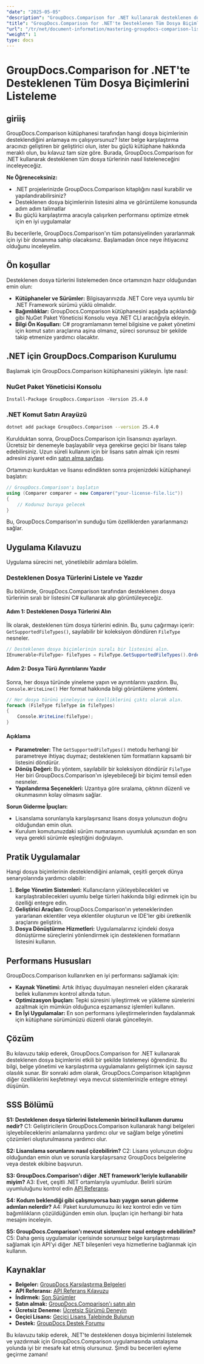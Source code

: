```yaml
---
"date": "2025-05-05"
"description": "GroupDocs.Comparison for .NET kullanarak desteklenen dosya biçimlerini nasıl listeleyeceğinizi ve yöneteceğinizi öğrenin. Geliştiriciler için adım adım bir kılavuz."
"title": "GroupDocs.Comparison for .NET'te Desteklenen Tüm Dosya Biçimlerini Listeleme"
"url": "/tr/net/document-information/mastering-groupdocs-comparison-list-supported-formats/"
"weight": 1
type: docs
---
```

# GroupDocs.Comparison for .NET'te Desteklenen Tüm Dosya Biçimlerini Listeleme

## giriiş

GroupDocs.Comparison kütüphanesi tarafından hangi dosya biçimlerinin desteklendiğini anlamaya mı çalışıyorsunuz? İster belge karşılaştırma aracınızı geliştiren bir geliştirici olun, ister bu güçlü kütüphane hakkında meraklı olun, bu kılavuz tam size göre. Burada, GroupDocs.Comparison for .NET kullanarak desteklenen tüm dosya türlerinin nasıl listeleneceğini inceleyeceğiz.

**Ne Öğreneceksiniz:**

- .NET projelerinizde GroupDocs.Comparison kitaplığını nasıl kurabilir ve yapılandırabilirsiniz?
- Desteklenen dosya biçimlerinin listesini alma ve görüntüleme konusunda adım adım talimatlar
- Bu güçlü karşılaştırma aracıyla çalışırken performansı optimize etmek için en iyi uygulamalar

Bu becerilerle, GroupDocs.Comparison'ın tüm potansiyelinden yararlanmak için iyi bir donanıma sahip olacaksınız. Başlamadan önce neye ihtiyacınız olduğunu inceleyelim.

## Ön koşullar

Desteklenen dosya türlerini listelemeden önce ortamınızın hazır olduğundan emin olun:
- **Kütüphaneler ve Sürümler:** Bilgisayarınızda .NET Core veya uyumlu bir .NET Framework sürümü yüklü olmalıdır.
- **Bağımlılıklar:** GroupDocs.Comparison kütüphanesini aşağıda açıklandığı gibi NuGet Paket Yöneticisi Konsolu veya .NET CLI aracılığıyla ekleyin.
- **Bilgi Ön Koşulları:** C# programlamanın temel bilgisine ve paket yönetimi için komut satırı araçlarına aşina olmanız, süreci sorunsuz bir şekilde takip etmenize yardımcı olacaktır.

## .NET için GroupDocs.Comparison Kurulumu

Başlamak için GroupDocs.Comparison kütüphanesini yükleyin. İşte nasıl:

### NuGet Paket Yöneticisi Konsolu

```shell
Install-Package GroupDocs.Comparison -Version 25.4.0
```

### .NET Komut Satırı Arayüzü

```bash
dotnet add package GroupDocs.Comparison --version 25.4.0
```

Kurulduktan sonra, GroupDocs.Comparison için lisansınızı ayarlayın. Ücretsiz bir denemeyle başlayabilir veya gerekirse geçici bir lisans talep edebilirsiniz. Uzun süreli kullanım için bir lisans satın almak için resmi adresini ziyaret edin [satın alma sayfası](https://purchase.groupdocs.com/buy).

Ortamınızı kurduktan ve lisansı edindikten sonra projenizdeki kütüphaneyi başlatın:

```csharp
// GroupDocs.Comparison'ı başlatın
using (Comparer comparer = new Comparer("your-license-file.lic"))
{
    // Kodunuz buraya gelecek
}
```

Bu, GroupDocs.Comparison'ın sunduğu tüm özelliklerden yararlanmanızı sağlar.

## Uygulama Kılavuzu

Uygulama sürecini net, yönetilebilir adımlara bölelim.

### Desteklenen Dosya Türlerini Listele ve Yazdır

Bu bölümde, GroupDocs.Comparison tarafından desteklenen dosya türlerinin sıralı bir listesini C# kullanarak alıp görüntüleyeceğiz.

#### Adım 1: Desteklenen Dosya Türlerini Alın

İlk olarak, desteklenen tüm dosya türlerini edinin. Bu, şunu çağırmayı içerir: `GetSupportedFileTypes()`, sayılabilir bir koleksiyon döndüren `FileType` nesneler.

```csharp
// Desteklenen dosya biçimlerinin sıralı bir listesini alın.
IEnumerable<FileType> fileTypes = FileType.GetSupportedFileTypes().OrderBy(fileType => fileType.Extension);
```

#### Adım 2: Dosya Türü Ayrıntılarını Yazdır

Sonra, her dosya türünde yineleme yapın ve ayrıntılarını yazdırın. Bu, `Console.WriteLine()` Her format hakkında bilgi görüntüleme yöntemi.

```csharp
// Her dosya türünü yineleyin ve özelliklerini çıktı olarak alın.
foreach (FileType fileType in fileTypes)
{
    Console.WriteLine(fileType);
}
```

#### Açıklama

- **Parametreler:** The `GetSupportedFileTypes()` metodu herhangi bir parametreye ihtiyaç duymaz; desteklenen tüm formatların kapsamlı bir listesini döndürür.
- **Dönüş Değeri:** Bu yöntem, sayılabilir bir koleksiyon döndürür `FileType` Her biri GroupDocs.Comparison'ın işleyebileceği bir biçimi temsil eden nesneler.
- **Yapılandırma Seçenekleri:** Uzantıya göre sıralama, çıktının düzenli ve okunmasının kolay olmasını sağlar.

**Sorun Giderme İpuçları:**
- Lisanslama sorunlarıyla karşılaşırsanız lisans dosya yolunuzun doğru olduğundan emin olun.
- Kurulum komutunuzdaki sürüm numarasının uyumluluk açısından en son veya gerekli sürümle eşleştiğini doğrulayın.

## Pratik Uygulamalar

Hangi dosya biçimlerinin desteklendiğini anlamak, çeşitli gerçek dünya senaryolarında yardımcı olabilir:

1. **Belge Yönetim Sistemleri:** Kullanıcıların yükleyebilecekleri ve karşılaştırabilecekleri uyumlu belge türleri hakkında bilgi edinmek için bu özelliği entegre edin.
2. **Geliştirici Araçları:** GroupDocs.Comparison'ın yeteneklerinden yararlanan eklentiler veya eklentiler oluşturun ve IDE'ler gibi üretkenlik araçlarını geliştirin.
3. **Dosya Dönüştürme Hizmetleri:** Uygulamalarınız içindeki dosya dönüştürme süreçlerini yönlendirmek için desteklenen formatların listesini kullanın.

## Performans Hususları

GroupDocs.Comparison kullanırken en iyi performansı sağlamak için:
- **Kaynak Yönetimi:** Artık ihtiyaç duyulmayan nesneleri elden çıkararak bellek kullanımını kontrol altında tutun.
- **Optimizasyon İpuçları:** Tepki süresini iyileştirmek ve yükleme sürelerini azaltmak için mümkün olduğunca eşzamansız işlemleri kullanın.
- **En İyi Uygulamalar:** En son performans iyileştirmelerinden faydalanmak için kütüphane sürümünüzü düzenli olarak güncelleyin.

## Çözüm

Bu kılavuzu takip ederek, GroupDocs.Comparison for .NET kullanarak desteklenen dosya biçimlerini etkili bir şekilde listelemeyi öğrendiniz. Bu bilgi, belge yönetimi ve karşılaştırma uygulamalarını geliştirmek için sayısız olasılık sunar. Bir sonraki adım olarak, GroupDocs.Comparison kitaplığının diğer özelliklerini keşfetmeyi veya mevcut sistemlerinizle entegre etmeyi düşünün.

## SSS Bölümü

**S1: Desteklenen dosya türlerini listelemenin birincil kullanım durumu nedir?**
C1: Geliştiricilerin GroupDocs.Comparison kullanarak hangi belgeleri işleyebileceklerini anlamalarına yardımcı olur ve sağlam belge yönetimi çözümleri oluşturulmasına yardımcı olur.

**S2: Lisanslama sorunlarını nasıl çözebilirim?**
C2: Lisans yolunuzun doğru olduğundan emin olun ve sorunla karşılaşırsanız GroupDocs belgelerine veya destek ekibine başvurun.

**S3: GroupDocs.Comparison'ı diğer .NET framework'leriyle kullanabilir miyim?**
A3: Evet, çeşitli .NET ortamlarıyla uyumludur. Belirli sürüm uyumluluğunu kontrol edin [API Referansı](https://reference.groupdocs.com/comparison/net/).

**S4: Kodum beklendiği gibi çalışmıyorsa bazı yaygın sorun giderme adımları nelerdir?**
A4: Paket kurulumunuzu iki kez kontrol edin ve tüm bağımlılıkların çözüldüğünden emin olun. İpuçları için herhangi bir hata mesajını inceleyin.

**S5: GroupDocs.Comparison'ı mevcut sistemlere nasıl entegre edebilirim?**
C5: Daha geniş uygulamalar içerisinde sorunsuz belge karşılaştırması sağlamak için API'yi diğer .NET bileşenleri veya hizmetlerine bağlanmak için kullanın.

## Kaynaklar

- **Belgeler:** [GroupDocs Karşılaştırma Belgeleri](https://docs.groupdocs.com/comparison/net/)
- **API Referansı:** [API Referans Kılavuzu](https://reference.groupdocs.com/comparison/net/)
- **İndirmek:** [Son Sürümler](https://releases.groupdocs.com/comparison/net/)
- **Satın almak:** [GroupDocs.Comparison'ı satın alın](https://purchase.groupdocs.com/buy)
- **Ücretsiz Deneme:** [Ücretsiz Sürümü Deneyin](https://releases.groupdocs.com/comparison/net/)
- **Geçici Lisans:** [Geçici Lisans Talebinde Bulunun](https://purchase.groupdocs.com/temporary-license/)
- **Destek:** [GroupDocs Destek Forumu](https://forum.groupdocs.com/c/comparison/)

Bu kılavuzu takip ederek, .NET'te desteklenen dosya biçimlerini listelemek ve yazdırmak için GroupDocs.Comparison uygulamasında ustalaşma yolunda iyi bir mesafe kat etmiş olursunuz. Şimdi bu becerileri eyleme geçirme zamanı!